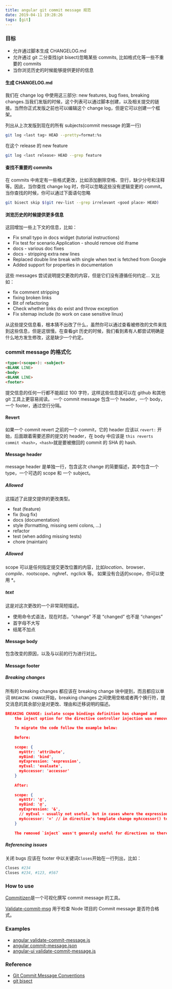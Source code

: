 ```yaml
---
title: angular git commit message 规范
date: 2019-04-11 19:28:26
tags: [git]
---
```

### 目标

* 允许通过脚本生成 CHANGELOG.md
* 允许通过 git 二分查找(git bisect)忽略某些 commits, 比如格式化等一些不重要的 commits
* 当你浏览历史的时候能够提供更好的信息

#### 生成 CHANGELOG.md

我们在 change log 中使用这三部分: new features, bug fixes, breaking changes.当我们发版的时候，这个列表可以通过脚本创建，以及相关提交的链接。当然你正式发版之前也可以编辑这个 change log，但是它可以创建一个框架。

列出从上次发版到现在的所有 subjects(commit message 的第一行)

```bash 
git log <last tag> HEAD --pretty=format:%s
```

在这个 release 的 new feature

```bash
git log <last release> HEAD --grep feature
```

#### 查找不重要的 commits

在 commits 中肯定有一些格式更改，比如添加删除空格、空行，缺少分号和注释等。因此，当你查找 change log 时，你可以忽略这些没有逻辑变更的 commit。
当你查找的时候，你可以通过下面语句忽略

```bash
git bisect skip $(git rev-list --grep irrelevant <good place> HEAD)
```

#### 浏览历史的时候提供更多信息

这回增加一些上下文的信息，比如：

* Fix small typo in docs widget (tutorial instructions)
* Fix test for scenario.Application - should remove old iframe
* docs - various doc fixes
* docs - stripping extra new lines
* Replaced double line break with single when text is fetched from Google
* Added support for properties in documentation

这些 messages 尝试说明提交更改的内容，但是它们没有遵循任何约定...
又比如：

* fix comment stripping
* fixing broken links
* Bit of refactoring
* Check whether links do exist and throw exception
* Fix sitemap include (to work on case sensitive linux)

从这些提交信息看，根本猜不出改了什么，虽然你可以通过查看被修改的文件来找到这些信息，但是这很慢。在查看git 历史的时候，我们看到素有人都尝试明确是什么地方发生修改，这是缺少一个约定。

### commit message 的格式化

```html
<type>(<scope>): <subject>
<BLANK LINE>
<body>
<BLANK LINE>
<footer>
```

提交信息的任何一行都不能超过 100 字符，这样这些信息就可以在 github 和其他 git 工具上更容易阅读。
一个 commit message 包含一个 header，一个 body，一个 footer，通过空行分隔。

#### Revert

如果一个 commit revert 之前的一个 commit，它的 header 应该以 `revert:` 开始，后面跟着需要还原的提交的 header，在 body 中应该是 `this reverts commit <hash>`，`<hash>`就是要被撤回的 commit 的 SHA 的 hash.

#### Message header

message header 是单独一行，包含这次 change 的简要描述，其中包含一个 type，一个可选的 scope 和 一个 subject。

##### Allowed <type>

这描述了此提交提供的更改类型。

* feat (feature)
* fix (bug fix)
* docs (documentation)
* style (formatting, missing semi colons, ...)
* refactor
* test (when adding missing tests)
* chore (maintain)

##### Allowed <scope>

scope 可以是任何指定提交更改位置的内容，比如$location、$browser、$compile、$rootscope、nghref、ngclick 等。
如果没有合适的scope，你可以使用 *。

##### <subject> text

这是对这次更改的一个非常简短描述。

* 使用命令式语法，现在时态，“change” 不是 “changed” 也不是 “changes”
* 首字母不大写
* 结尾不加点

#### Message body

包含改变的原因，以及与以前的行为进行对比。

#### Message footer

##### Breaking changes

所有的 breaking changes 都应该在 breaking change 块中提到，而且都应以单词 `BREAKING CHANGE`开始，breaking changes 之间使用空格或者两个换行符，提交消息的其余部分是对更改、理由和迁移说明的描述。

```json
BREAKING CHANGE: isolate scope bindings definition has changed and
    the inject option for the directive controller injection was removed.
    
    To migrate the code follow the example below:
    
    Before:
    
    scope: {
      myAttr: 'attribute',
      myBind: 'bind',
      myExpression: 'expression',
      myEval: 'evaluate',
      myAccessor: 'accessor'
    }
    
    After:
    
    scope: {
      myAttr: '@',
      myBind: '@',
      myExpression: '&',
      // myEval - usually not useful, but in cases where the expression is assignable, you can use '='
      myAccessor: '=' // in directive's template change myAccessor() to myAccessor
    }
    
    The removed `inject` wasn't generaly useful for directives so there should be no code using it.
```

##### Referencing issues

关闭 bugs 应该在 footer 中以关键词`Closes`开始在一行列出，比如：

```bash
Closes #234
Closes #234, #123, #567
```

### How to use

[Commitizen](https://github.com/commitizen/cz-cli)是一个可视化撰写 commit message 的工具。

[Validate-commit-msg](https://github.com/angular/angular/blob/master/tools/validate-commit-message/validate-commit-message.js) 用于检查 Node 项目的 Commit message 是否符合格式。

### Examples

* [angular validate-commit-message.js](https://github.com/angular/angular/blob/master/tools/validate-commit-message/validate-commit-message.js)
* [angular commit-message.json](https://github.com/angular/angular/blob/master/tools/validate-commit-message/commit-message.json)
* [angular-ui validate-commit-message.js](https://github.com/angular-ui/bootstrap/blob/master/misc/validate-commit-msg.js)

### Reference

* [Git Commit Message Conventions](https://docs.google.com/document/d/1QrDFcIiPjSLDn3EL15IJygNPiHORgU1_OOAqWjiDU5Y/edit#)
* [git bisect](https://git-scm.com/docs/git-bisect)